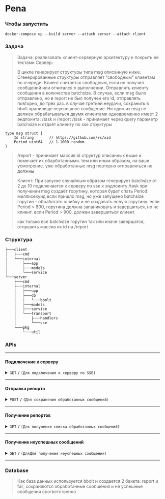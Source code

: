 # Pena

### Чтобы запустить

```
docker-compose up --build server --attach server --attach client
```

### Задача
>   Задача: реализовать клиент-серверную архитектуру и покрыть её тестами
>   Сервер:
>   
>   В цикле генерирует структуры типа msg описанную ниже. Сгенерированные структуры отправляет "свободным" клиентам по очереди. Клиент считается свободным, если не получил сообщений или отчитался о выполнении. Отправлять клиенту сообщения в количестве batchsize. В случае, если msg было отправлено, но в report не был получен его id, отправлять повторно, до трёх раз. в случае третьей неудачи, сохранить в bbolt хранилище неуспешное сообщение. Ни один из msg не должен обрабатываться двумя клиентами одновременно
>   имеет 2 эндпоинта: /task и /report
>   /task - принимает через query параметр batchsize и отдаёт клиенту по sse структуры 

```
type msg struct {
    Id string       // https://github.com/rs/xid
    Period uint64   // 1-1000 random
}
```

>   /report - принимает массив id структур описанных выше и помечает их обарботанными. тем или иным образом, на ваше усмотрение. уже обработанные msg повторно отправляться не должны
>   
>   Клиент:
>   При запуске случайным образом генерирует batchsize от 2 до 10
>   подключается к серверу по sse к эндпоинту /task
>   при получении msg создаёт горутину, которая будет спать Period миллисекунд
>   если пришло msg, но уже запущено batchsize горутин - обработать ошибку и не создавать новую горутину.
>   если Period > 800, горутина должна запаниковать и завершиться, но не клиент.
>   если Period > 900, должен завершиться клиент.
>   
>   как только все batchsize горутин так или иначе завершатся, отправить массив их id на /report
### Структура
```bash
├───client
│   ├───cmd
│   └───internal
│       ├───app
│       ├───models
│       └───service
└───server
    ├───cmd
    ├───internal
    │   ├───app
    │   ├───db
    │   │   └───bbolt
    │   ├───models
    │   ├───service
    │   └───transport
    │       ├───handlers
    │       └───sse
    └───pkg
        └───util
```

### APIs
------------------------------------------------------------------------------------------

#### Подключение к серверу
<details>
 <summary><code>GET</code> <code><b>/</b></code> <code>(Для подключения к серверу по SSE)</code></summary>

>   После подключения будут отправляться сообщения равные batchsize. На каждое сообщение будет создаваться горутина для проверки Period

##### Ответы

> | http code     | content-type                      | response                                                            |
> |---------------|-----------------------------------|---------------------------------------------------------------------|
> | `200`         | `text/event-stream`               | `{"id":"ckkgmc3h5gbufi2sr320","period":382}`                        |
> | `400`         | `application/json`                | `{"error": ""}`                                                     |

</details>

------------------------------------------------------------------------------------------

#### Отправка репорта

<details>
 <summary><code>POST</code> <code><b>/</b></code> <code>(Для сохранения обработанных сообщений)</code></summary>

>   После того как сервер получит их, он будет удалять из списка и если в списке останутся сообщения они будут переотправлены 3 раза, после 3 раза мы сохраняем в бакет

##### Параметры

> | name      |  type     | data type               | description                                                           |
> |-----------|-----------|-------------------------|-----------------------------------------------------------------------|
> | ids       |  required | object (JSON)           | N/A  |


##### Ответ

> | http code     | content-type                      | response                                                            |
> |---------------|-----------------------------------|---------------------------------------------------------------------|
> | `200`         | `application/json`                | `{message:'success'}`                                               |

</details>

------------------------------------------------------------------------------------------

#### Получение репортов

<details>
 <summary><code>GET</code> <code><b>/</b></code> <code>(Для получения списка обработанных сообщений)</code></summary>


##### Ответ

> | http code     | content-type                      | response                                                            |
> |---------------|-----------------------------------|---------------------------------------------------------------------|
> | `200`         | `application/json`                | `{ids:['ckkg3sm0tshtqjgo9cb0', 'ckkg3qu0tshtqjgo9c7g']}`            |

</details>

------------------------------------------------------------------------------------------

#### Получение неуспешных сообщений

<details>
 <summary><code>GET</code> <code><b>/</b></code> <code>(ДляДля получения неуспешных сообщений)</code></summary>


##### Ответ

> | http code     | content-type                      | response                                                            |
> |---------------|-----------------------------------|---------------------------------------------------------------------|
> | `200`         | `application/json`                | `{ids:['ckkg3sm0tshtqjgo9cb0', 'ckkg3qu0tshtqjgo9c7g']}`            |

</details>

------------------------------------------------------------------------------------------

### Database
>   Как база данных используется bbolt и создается 2 бакета: report и fail, сохраняются обработанные сообщения и не успешные сообщения соответственно